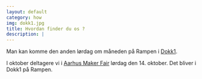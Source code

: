```yaml
---
layout: default
category: how
img: dokk1.jpg
title: Hvordan finder du os ?
description: |
---
```


Man kan komme den anden lørdag om måneden på Rampen i [Dokk1](https://dokk1.dk/).

I oktober deltagere vi i [Aarhus Maker Fair](http://makerfaireaarhus.dk/) lørdag den 14. oktober. Det bliver i Dokk1 på Rampen.
